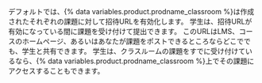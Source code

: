 デフォルトでは、{% data variables.product.prodname_classroom %}は作成されたそれぞれの課題に対して招待URLを有効化します。 学生は、招待URLが有効になっている間に課題を受け付けて提出できます。 このURLはLMS、コースのホームページ、あるいはあなたが課題をポストできるところならどこででも、学生と共有できます。 学生は、クラスルームの課題をすでに受け付けているなら、{% data variables.product.prodname_classroom %}上でその課題にアクセスすることもできます。
